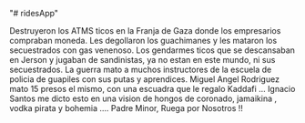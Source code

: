 "# ridesApp" 

Destruyeron los ATMS ticos en la Franja de Gaza
donde los empresarios compraban moneda. Les degollaron 
los guachimanes y les mataron los secuestrados con gas venenoso.
Los gendarmes ticos que se descansaban en Jerson y jugaban de sandinistas,
ya no estan en este mundo, ni sus secuestrados. La guerra mato a muchos instructores de la escuela de policia de guapiles con sus putas y aprendices.
Miguel Angel Rodriguez mato 15 presos el mismo, con una escuadra que le regalo Kaddafi ...
Ignacio Santos me dicto esto en una vision de hongos de coronado, jamaikina , vodka pirata y bohemia ....
Padre Minor, Ruega por Nosotros !!

